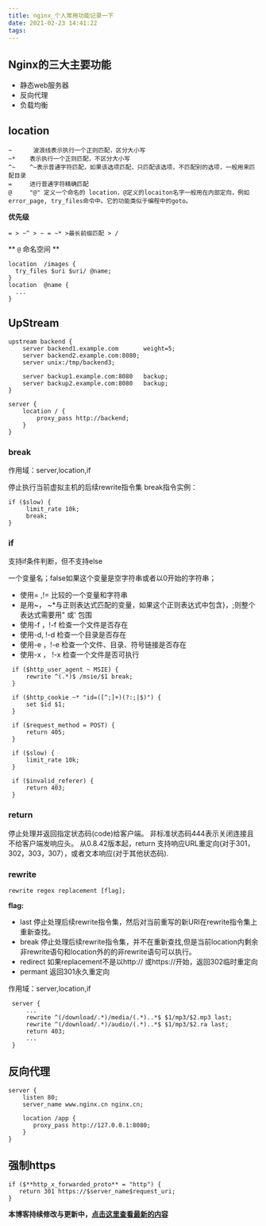 ```yaml
---
title: nginx_个人常用功能记录一下
date: 2021-02-23 14:41:22
tags:
---
```



## Nginx的三大主要功能
- 静态web服务器
- 反向代理
- 负载均衡

## location


```
~      波浪线表示执行一个正则匹配，区分大小写
~*    表示执行一个正则匹配，不区分大小写
^~    ^~表示普通字符匹配，如果该选项匹配，只匹配该选项，不匹配别的选项，一般用来匹配目录
=     进行普通字符精确匹配
@     "@" 定义一个命名的 location，@定义的locaiton名字一般用在内部定向，例如error_page, try_files命令中。它的功能类似于编程中的goto。
```

**优先级**

```
= > ~^ > ~ = ~* >最长前缀匹配 > /
```


** `@` 命名空间 **
```nginx
location  /images {
  try_files $uri $uri/ @name;
}
location  @name {
  ...
}
```

## UpStream

```nginx
upstream backend {
    server backend1.example.com       weight=5;
    server backend2.example.com:8080;
    server unix:/tmp/backend3;

    server backup1.example.com:8080   backup;
    server backup2.example.com:8080   backup;
}

server {
    location / {
        proxy_pass http://backend;
    }
}
```


### break


作用域：server,location,if

停止执行当前虚拟主机的后续rewrite指令集
break指令实例：

```nginx
if ($slow) {
     limit_rate 10k;
     break;
}
```


### if 
支持if条件判断，但不支持else

一个变量名；false如果这个变量是空字符串或者以0开始的字符串；

- 使用= ,!= 比较的一个变量和字符串
- 是用~， ~*与正则表达式匹配的变量，如果这个正则表达式中包含}，;则整个表达式需要用" 或' 包围
- 使用-f ，!-f 检查一个文件是否存在
- 使用-d, !-d 检查一个目录是否存在
- 使用-e ，!-e 检查一个文件、目录、符号链接是否存在
- 使用-x ， !-x 检查一个文件是否可执行

```nginx
 if ($http_user_agent ~ MSIE) {
     rewrite ^(.*)$ /msie/$1 break;
 }

 if ($http_cookie ~* "id=([^;]+)(?:;|$)") {
     set $id $1;
 }

 if ($request_method = POST) {
     return 405;
 }

 if ($slow) {
     limit_rate 10k;
 }

 if ($invalid_referer) {
     return 403;
 }
```


### return

停止处理并返回指定状态码(code)给客户端。
非标准状态码444表示关闭连接且不给客户端发响应头。
从0.8.42版本起，return 支持响应URL重定向(对于301，302，303，307），或者文本响应(对于其他状态码).


### rewrite


```nginx
rewrite regex replacement [flag];
```

**flag:**

- last 停止处理后续rewrite指令集，然后对当前重写的新URI在rewrite指令集上重新查找。
- break 停止处理后续rewrite指令集，并不在重新查找,但是当前location内剩余非rewrite语句和location外的的非rewrite语句可以执行。
- redirect 如果replacement不是以http:// 或https://开始，返回302临时重定向
- permant 返回301永久重定向



作用域：server,location,if

```nginx
 server {
     ...
     rewrite ^(/download/.*)/media/(.*)..*$ $1/mp3/$2.mp3 last;
     rewrite ^(/download/.*)/audio/(.*)..*$ $1/mp3/$2.ra last;
     return 403;
     ...
 }
```


## 反向代理



```nginx
server {
    listen 80;
    server_name www.nginx.cn nginx.cn;

    location /app {
       proxy_pass http://127.0.0.1:8080;
    }
}

```

## 强制https

```nginx
if ($**http_x_forwarded_proto** = "http") {
   return 301 https://$server_name$request_uri;
}
```

**本博客持续修改与更新中，[点击这里查看最新的内容](http://aizigao.xyz//)**
